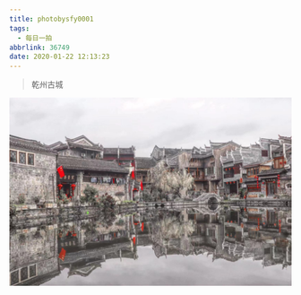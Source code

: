 ```yaml
---
title: photobysfy0001
tags:
  - 每日一拍
abbrlink: 36749
date: 2020-01-22 12:13:23
---
```


> 乾州古城

<meta name="referrer" content="no-referrer"/>

<img src="https://raw.githubusercontent.com/Yumikosfy/picbed/master/img/WechatIMG8.jpeg" style="zoom:80%;" />







